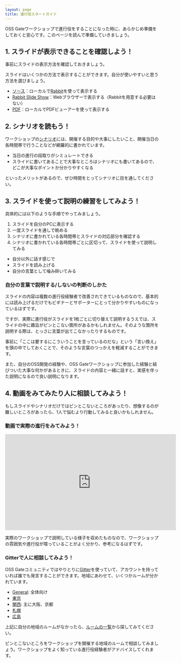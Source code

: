```yaml
---
layout: page
title: 進行役スタートガイド
---
```


OSS Gateワークショップで進行役をすることになった時に、あらかじめ準備をしておくと安心です。このページを読んで準備していきましょう。

## 1. スライドが表示できることを確認しよう！

事前にスライドの表示方法を確認しておきましょう。

スライドはいくつかの方法で表示することができます。自分が使いやすいと思う方法を選びましょう。

* [ソース](https://github.com/oss-gate/workshop/blob/master/tutorial/scenario.rab)：ローカルで[Rabbit](https://rabbit-shocker.org/)を使って表示する
* [Rabbit Slide Show](https://slide.rabbit-shocker.org/authors/oss-gate/workshop-tutorial/)：Webブラウザーで表示する（Rabbitを用意する必要はない）
* [PDF](https://slide.rabbit-shocker.org/authors/oss-gate/workshop-tutorial/scenario.pdf)：ローカルでPDFビューアーを使って表示する

## 2. シナリオを読もう！

ワークショップの[シナリオ](https://github.com/oss-gate/workshop/blob/master/tutorial/scenario.md)には、開催する目的や大事にしたいこと、開催当日の各時間帯で行うことなどが網羅的に書かれています。

* 当日の進行の段取りがシミュレートできる
* スライドに書いてあることで大事なところはシナリオにも書いてあるので、どこが大事なポイントか分かりやすくなる

といったメリットがあるので、ぜひ時間をとってシナリオに目を通してください。

## 3. スライドを使って説明の練習をしてみよう！

具体的には以下のような手順でやってみましょう。

1. スライドを自分のPCに表示する
2. 一度スライドを通しで眺める
3. シナリオに書かれている各時間帯とスライドの対応部分を確認する
4. シナリオに書かれている各時間帯ごとに区切って、スライドを使って説明してみる
  * 自分以外に話す感じで
  * スライドを読み上げる
  * 自分の言葉として噛み砕いてみる

### 自分の言葉で説明する/しないの判断のしかた

スライドの内容は複数の進行役経験者で改善されてきているものなので、基本的には読み上げるだけでもビギナーとサポーターにとって分かりやすいものになっているはずです。

ですが、実際に進行役がスライドを1枚ごとに切り替えて説明するうえでは、スライドの中に趣旨がピンとこない箇所があるかもしれません。そのような箇所を説明する際は、とっさに言葉が出てこなかったりするものです。

事前に「ここは要するにこういうことを言っているのだな」という「言い換え」を頭の中でしておくことで、そのような言葉のつっかえを軽減することができます。

また、自分のOSS開発の経験や、OSS Gateワークショップに参加した経験と結びついた大事な何かがあるときに、スライドの内容と一緒に話すと、実感を伴った説明になるので良い説明になります。

## 4. 動画をみてみたり人に相談してみよう！

もしスライドやシナリオだけではピンとこないところがあったり、想像するのが難しいところがあったら、1人で悩むより行動してみると良いかもしれません。

### 動画で実際の進行をみてみよう！

<iframe width="560" height="315" src="https://www.youtube.com/embed/aqQn4c5vmS0?showinfo=0&rel=0" frameborder="0" allowfullscreen></iframe>

実際のワークショップで説明している様子を収めたものなので、ワークショップの雰囲気や進行役が喋っていることがよく分かり、参考になるはずです。

### Gitterで人に相談してみよう！

OSS Gateコミュニティではやりとりに[Gitter](https://gitter.im/oss-gate/general)を使っていて、アカウントを持っていれば誰でも発言することができます。地域にあわせて、いくつかルームが分かれています。

* [General](https://gitter.im/oss-gate/general): 全体向け
* [東京](https://gitter.im/oss-gate/tokyo)
* [関西](https://gitter.im/oss-gate/kansai): 主に大阪、京都
* [札幌](https://gitter.im/oss-gate/sapporo)
* [広島](https://gitter.im/oss-gate/hiroshima)

上記に自分の地域のルームがなかったら、[ルームの一覧](https://gitter.im/oss-gate/home)から探してみてください。

ピンとこないところをワークショップを開催する地域のルームで相談してみましょう。ワークショップをよく知っている進行役経験者がアドバイスしてくれます。
